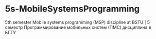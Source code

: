 # 5s-MobileSystemsProgramming
 5th semester Mobile systems programming (MSP) discipline at BSTU | 5 семестр Программирование мобильных систем (ПМС) дисциплина в БГТУ
